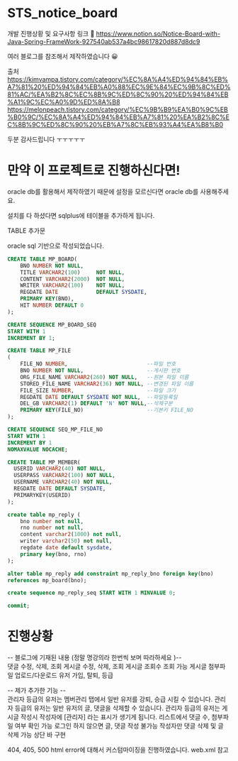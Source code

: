 # STS_notice_board

개발 진행상황 및 요구사항 링크 📝
https://www.notion.so/Notice-Board-with-Java-Spring-FrameWork-927540ab537a4bc98617820d887d8dc9

여러 블로그를 참조해서 제작하였습니다 😀

출처
https://kimvampa.tistory.com/category/%EC%8A%A4%ED%94%84%EB%A7%81%20%ED%94%84%EB%A0%88%EC%9E%84%EC%9B%8C%ED%81%AC/%EA%B2%8C%EC%8B%9C%ED%8C%90%20%ED%94%84%EB%A1%9C%EC%A0%9D%ED%8A%B8
https://melonpeach.tistory.com/category/%EC%9B%B9%EA%B0%9C%EB%B0%9C/%EC%8A%A4%ED%94%84%EB%A7%81%20%EA%B2%8C%EC%8B%9C%ED%8C%90%20%EB%A7%8C%EB%93%A4%EA%B8%B0

두분 감사드립니다 ㅜㅜㅜㅜㅜ

# 만약 이 프로젝트로 진행하신다면!
oracle db를 활용해서 제작하였기 때문에 설정을 모르신다면 oracle db를 사용해주세요.

설치를 다 하셨다면 sqlplus에 테이블을 추가하게 됩니다.

TABLE 추가문

oracle sql 기반으로 작성되었습니다.

```SQL
CREATE TABLE MP_BOARD(
    BNO NUMBER NOT NULL,
    TITLE VARCHAR2(100)     NOT NULL,
    CONTENT VARCHAR2(2000)  NOT NULL,
    WRITER VARCHAR2(100)    NOT NULL,
    REGDATE DATE            DEFAULT SYSDATE,
    PRIMARY KEY(BNO),
    HIT NUMBER DEFAULT 0
);

CREATE SEQUENCE MP_BOARD_SEQ
START WITH 1
INCREMENT BY 1;
```

```SQL
CREATE TABLE MP_FILE
(
    FILE_NO NUMBER,                         --파일 번호
    BNO NUMBER NOT NULL,                    --게시판 번호
    ORG_FILE_NAME VARCHAR2(260) NOT NULL,   --원본 파일 이름
    STORED_FILE_NAME VARCHAR2(36) NOT NULL, --변경된 파일 이름
    FILE_SIZE NUMBER,                       --파일 크기
    REGDATE DATE DEFAULT SYSDATE NOT NULL,  --파일등록일
    DEL_GB VARCHAR2(1) DEFAULT 'N' NOT NULL,--삭제구분
    PRIMARY KEY(FILE_NO)                    --기본키 FILE_NO
);

CREATE SEQUENCE SEQ_MP_FILE_NO
START WITH 1 
INCREMENT BY 1 
NOMAXVALUE NOCACHE;
```

```SQL
CREATE TABLE MP_MEMBER(
  USERID VARCHAR2(40) NOT NULL,
  USERPASS VARCHAR2(100) NOT NULL,
  USERNAME VARCHAR2(40) NOT NULL,
  REGDATE DATE DEFAULT SYSDATE,
  PRIMARYKEY(USERID)
);
```

```SQL
create table mp_reply (
    bno number not null,
    rno number not null,
    content varchar2(1000) not null,
    writer varchar2(50) not null,
    regdate date default sysdate,
    primary key(bno, rno)
);

alter table mp_reply add constraint mp_reply_bno foreign key(bno)
references mp_board(bno);

create sequence mp_reply_seq START WITH 1 MINVALUE 0;

commit;
```

# 진행상황
-- 블로그에 기재된 내용 (정말 명강의라 한번씩 보며 따라하세요 )--  
댓글 수정, 삭제, 조회
게시글 수정, 삭제, 조회
게시글 조회수 조회 가능
게시글 첨부파일 업로드/다운로드
유저 가입, 탈퇴, 등급

-- 제가 추가한 기능 --  
관리자 등급의 유저는 멤버관리 탭에서 일반 유저를 강퇴, 승급 시킬 수 있습니다.
관리자 등급의 유저는 일반 유저의 글, 댓글을 삭제할 수 있습니다.
관리자 등급의 유저는 게시글 작성시 작성자에 [관리자] 라는 표시가 생기게 됩니다.
리스트에서 댓글 수, 첨부파일 여부 확인 가능
로그인 하지 않으면 글, 댓글 작성 불가능
작성자만 댓글 삭제 및 글 삭제 가능
상단 바 구현

404, 405, 500 html error에 대해서 커스텀마이징을 진행하였습니다.
web.xml 참고
